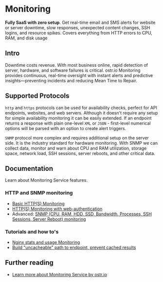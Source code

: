 # Monitoring

__Fully SaaS with zero setup__. Get real-time email and SMS alerts for website or server downtime, slow responses, unexpected content changes, SSH logins, and resource spikes. Covers everything from HTTP errors to CPU, RAM, and disk usage

## Intro

Downtime costs revenue. With most business online, rapid detection of server, hardware, and software failures is critical. ostr.io Monitoring provides continuous, real-time oversight with instant alerts and predictive insights—preventing incidents and reducing Mean Time to Repair.

## Supported Protocols

`http` and `https` protocols can be used for availability checks, perfect for API endpoints, websites, and web servers. Although it doesn't require any setup for simple availability monitoring it can be easily extended. If an endpoint returns a response with plain one-level `XML` or `JSON` - first-level numerical options will be parsed with an option to create alert triggers.

`SNMP` protocol more complex and requires additional setup on the server side. It is the industry standard for hardware monitoring. With SNMP we can collect data, monitor and warn about CPU and RAM utilization, storage space, network load, SSH sessions, server reboots, and other critical data.

## Documentation

Learn about Monitoring Service features.

### HTTP and SNMP monitoring

- [Basic HTTP(S) Monitoring](https://github.com/veliovgroup/ostrio/blob/master/docs/monitoring/basics.md)
- [HTTP(S) Monitoring with web-authentication](https://github.com/veliovgroup/ostrio/blob/master/docs/monitoring/with-auth.md)
- Advanced: [SNMP (CPU, RAM, HDD, SSD, Bandwidth, Processes, SSH Sessions, Server Reboot) monitoring](https://github.com/veliovgroup/ostrio/blob/master/docs/monitoring/snmp.md)

### Tutorials and how to's

- [Nginx stats and usage Monitoring](https://github.com/veliovgroup/ostrio/blob/master/docs/monitoring/nginx-stats.md)
- [Build "uncacheable" path to endpoint, prevent cached results](https://github.com/veliovgroup/ostrio/blob/master/docs/monitoring/custom-path.md)

## Further reading

- [Learn more about Monitoring Service by ostr.io](https://ostr.io/info/monitoring)

<!--  - Custom: [JSON Endpoint Monitoring]()
 - Custom: [XML Endpoint Monitoring]() -->

<!--  - [Phusion Passenger `passenger-status` Monitoring]()
 - [PHP stats and usage Monitoring]()
 - [Node.js stats and usage Monitoring]()
 - [MongoDB stats and usage Monitoring]()
 - PHP: [MySQL Database Monitoring]()
 - Ruby: [MySQL Database Monitoring]()
 - Node.js: [MySQL Database Monitoring]()
 - PHP: [MongoDB Database Monitoring]()
 - Ruby: [MongoDB Database Monitoring]()
 - Node.js: [MongoDB Database Monitoring]()
 - PHP: [Redis Database Monitoring]()
 - Ruby: [Redis Database Monitoring]()
 - Node.js: [Redis Database Monitoring]()
 - Custom: [Server stats Monitoring with Node.js]()
 - Custom: [Server stats Monitoring with Ruby]()
 - Custom: [Server stats Monitoring with PHP]() -->
